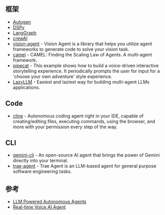 ## 框架

- [Autogen](https://github.com/microsoft/autogen)
- [DSPy](https://github.com/stanfordnlp/dspy)
- [LangGraph](https://www.langchain.com/langgraph)
- [crewAI](https://github.com/crewAIInc/crewAI)
- [vision-agent](https://github.com/landing-ai/vision-agent) - Vision Agent is a library that helps you utilize agent frameworks to generate code to solve your vision task. 
- [camel](https://github.com/camel-ai/camel) - CAMEL: Finding the Scaling Law of Agents. A multi-agent framework.
- [pipecat](https://github.com/pipecat-ai/pipecat) - This example shows how to build a voice-driven interactive storytelling experience. It periodically prompts the user for input for a 'choose your own adventure' style experience. 
- [LazyLLM](https://github.com/LazyAGI/LazyLLM) - Easiest and laziest way for building multi-agent LLMs applications.

## Code

- [cline](https://github.com/cline/cline) - Autonomous coding agent right in your IDE, capable of creating/editing files, executing commands, using the browser, and more with your permission every step of the way.

## CLI

- [gemini-cli](https://github.com/google-gemini/gemini-cli) - An open-source AI agent that brings the power of Gemini directly into your terminal.
- [trae-agent](https://github.com/bytedance/trae-agent) - Trae Agent is an LLM-based agent for general purpose software engineering tasks.

## 参考

- [LLM Powered Autonomous Agents](https://lilianweng.github.io/posts/2023-06-23-agent/)
- [Real-time Voice AI Agent](https://github.com/CerebriumAI/examples/tree/master/18-realtime-voice-agent)